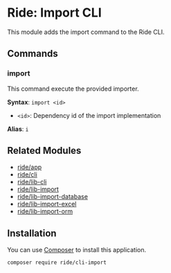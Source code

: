 # Ride: Import CLI

This module adds the import command to the Ride CLI.

## Commands

### import

This command execute the provided importer.

**Syntax**: ```import <id>```
- ```<id>```: Dependency id of the import implementation

**Alias**: ```i```

## Related Modules 

- [ride/app](https://github.com/all-ride/ride-app)
- [ride/cli](https://github.com/all-ride/ride-cli)
- [ride/lib-cli](https://github.com/all-ride/ride-lib-cli)
- [ride/lib-import](https://github.com/all-ride/ride-lib-import)
- [ride/lib-import-database](https://github.com/all-ride/ride-lib-import-database)
- [ride/lib-import-excel](https://github.com/all-ride/ride-lib-import-excel)
- [ride/lib-import-orm](https://github.com/all-ride/ride-lib-import-orm)

## Installation

You can use [Composer](http://getcomposer.org) to install this application.

```
composer require ride/cli-import
```
